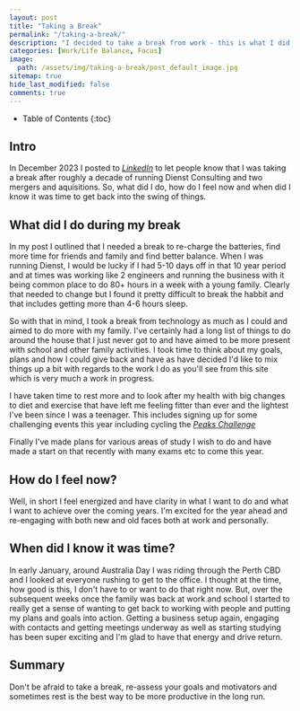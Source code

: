 ```yaml
---
layout: post
title: "Taking a Break"
permalink: "/taking-a-break/"
description: "I decided to take a break from work - this is what I did and what I found."
categories: [Work/Life Balance, Focus]
image:
  path: /assets/img/taking-a-break/post_default_image.jpg
sitemap: true
hide_last_modified: false
comments: true
---
```


<!--excerpt-->

-  Table of Contents
{:toc}

## Intro

In December 2023 I posted to *[LinkedIn](https://www.linkedin.com/feed/update/urn:li:activity:7143436786558451713/)* to let people know that I was taking a break after roughly a decade of running Dienst Consulting and two mergers and aquisitions. So, what did I do, how do I feel now and when did I know it was time to get back into the swing of things.

## What did I do during my break

In my post I outlined that I needed a break to re-charge the batteries, find more time for friends and family and find better balance. When I was running Dienst, I would be lucky if I had 5-10 days off in that 10 year period and at times was working like 2 engineers and running the business with it being common place to do 80+ hours in a week with a young family. Clearly that needed to change but I found it pretty difficult to break the habbit and that includes getting more than 4-6 hours sleep. 

So with that in mind, I took a break from technology as much as I could and aimed to do more with my family. I've certainly had a long list of things to do around the house that I just never got to and have aimed to be more present with school and other family activities. I took time to think about my goals, plans and how I could give back and have as have decided I'd like to mix things up a bit with regards to the work I do as you'll see from this site which is very much a work in progress.

I have taken time to rest more and to look after my health with big changes to diet and exercise that have left me feeling fitter than ever and the lightest I've been since I was a teenager. This includes signing up for some challenging events this year including cycling the *[Peaks Challenge](https://bicyclenetwork.com.au/rides-and-events/peaks-challenge/)*

Finally I've made plans for various areas of study I wish to do and have made a start on that recently with many exams etc to come this year.

## How do I feel now?

Well, in short I feel energized and have clarity in what I want to do and what I  want to achieve over the coming years. I'm excited for the year ahead and re-engaging with both new and old faces both at work and personally.

## When did I know it was time?

In early January, around Australia Day I was riding through the Perth CBD and I looked at everyone rushing to get to the office. I thought at the time, how good is this, I don't have to or want to do that right now. But, over the subsequent weeks once the family was back at work and school I started to really get a sense of wanting to get back to working with people and putting my plans and goals into action. Getting a business setup again, engaging with contacts and getting meetings underway as well as starting studying has been super exciting and I'm glad to have that energy and drive return.

## Summary

Don't be afraid to take a break, re-assess your goals and motivators and sometimes rest is the best way to be more productive in the long run.